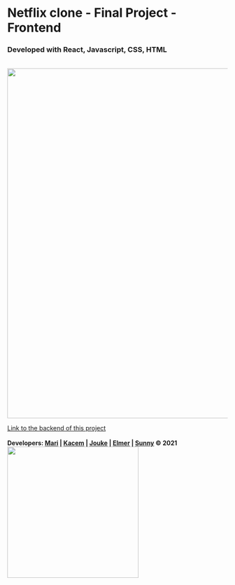 # Netflix clone - Final Project - Frontend

### Developed with React, Javascript, CSS, HTML

<br>
<img src="https://github.com/Elmerrrrrr/movie-service/blob/main/src/main/resources/screenshots/NetflixClone-Frontend.gif" width="800px">

<a href="https://github.com/Elmerrrrrr/movie-service">Link to the backend of this project</a>
<br>
<br>
<b>Developers: <a href="#">Mari</a> | <a href="#">Kacem</a> | <a href="#">Jouke</a> | <a href="#">Elmer</a> | <a href="#">Sunny</a> © 2021
<img src="https://i.pinimg.com/originals/ae/f3/17/aef3172ae2c0fb181836ec7c490e0d1d.gif" width="300px">